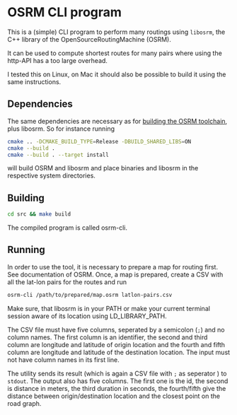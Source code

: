# OSRM CLI program

This is a (simple) CLI program to perform many routings using `libosrm`, the C++ library of the OpenSourceRoutingMachine (OSRM).

It can be used to compute shortest routes for many pairs where using the http-API has a too large overhead.

I tested this on Linux, on Mac it should also be possible to build it using the same instructions.

## Dependencies

The same dependencies are necessary as for [building the OSRM toolchain](https://github.com/Project-OSRM/osrm-backend/wiki/Building-OSRM), plus libosrm. So for instance running
``` sh
cmake .. -DCMAKE_BUILD_TYPE=Release -DBUILD_SHARED_LIBS=ON
cmake --build .
cmake --build . --target install
```
will build OSRM and libosrm and place binaries and libosrm in the respective system directories.

## Building

``` sh
cd src && make build
```

The compiled program is called osrm-cli.

## Running

In order to use the tool, it is necessary to prepare a map for routing first. See documentation of OSRM. Once, a map is prepared, create a CSV with all the lat-lon pairs for the routes and run

``` sh
osrm-cli /path/to/prepared/map.osrm latlon-pairs.csv
```

Make sure, that libosrm is in your PATH or make your current terminal session aware of its location using LD_LIBRARY_PATH.

The CSV file must have five columns, seperated by a semicolon \(`;`\) and no column names. The first column is an identifier, the second and third column are longitude and latitude of origin location and the fourth and fifth column are longitude and latitude of the destination location. The input must not have column names in its first line.

The utility sends its result (which is again a CSV file with `;` as seperator ) to `stdout`. The output also has five columns. The first one is the id, the second is distance in meters, the third duration in seconds, the fourth/fifth give the distance between origin/destination location and the closest point on the road graph.
